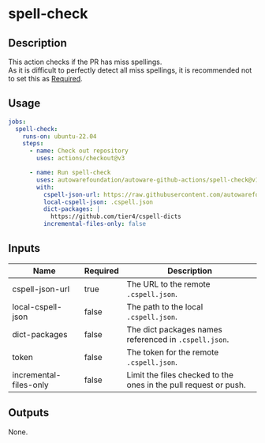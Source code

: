 # spell-check

## Description

This action checks if the PR has miss spellings.  
As it is difficult to perfectly detect all miss spellings, it is recommended not to set this as [Required](https://docs.github.com/en/repositories/configuring-branches-and-merges-in-your-repository/defining-the-mergeability-of-pull-requests/troubleshooting-required-status-checks).

## Usage

```yaml
jobs:
  spell-check:
    runs-on: ubuntu-22.04
    steps:
      - name: Check out repository
        uses: actions/checkout@v3

      - name: Run spell-check
        uses: autowarefoundation/autoware-github-actions/spell-check@v1
        with:
          cspell-json-url: https://raw.githubusercontent.com/autowarefoundation/autoware-spell-check-dict/main/.cspell.json
          local-cspell-json: .cspell.json
          dict-packages: |
            https://github.com/tier4/cspell-dicts
          incremental-files-only: false
```

## Inputs

| Name                   | Required | Description                                                      |
| ---------------------- | -------- | ---------------------------------------------------------------- |
| cspell-json-url        | true     | The URL to the remote `.cspell.json`.                            |
| local-cspell-json      | false    | The path to the local `.cspell.json`.                            |
| dict-packages          | false    | The dict packages names referenced in `.cspell.json`.            |
| token                  | false    | The token for the remote `.cspell.json`.                         |
| incremental-files-only | false    | Limit the files checked to the ones in the pull request or push. |

## Outputs

None.
